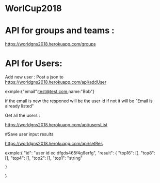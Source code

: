 # WorlCup2018
 # API for groups and teams :
 https://worldgns2018.herokuapp.com/groups
 
  # API for Users: 
Add new user :
Post a json to 
 https://worldgns2018.herokuapp.com/api/addUser

exmple:{"email":test@test.com,name:"Bob"}

if the email is new the responed will be the user id
if not it will be "Email is already listed"


Get all the users :

https://worldgns2018.herokuapp.com/api/usersList



#Save user input results 



https://worldgns2018.herokuapp.com/api/setRes


exmple:{
	"id": "user id ec dfgds465f4g6erfg",
	"result": {
		"top16": [],
		"top8": [],
		"top4": [],
		"top2": [],
		"top1": "string"



	}
}








